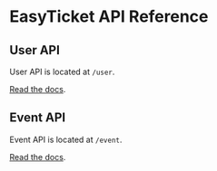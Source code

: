 # EasyTicket API Reference

## User API
User API is located at `/user`.

[Read the docs](api/user.md).


## Event API
Event API is located at `/event`.

[Read the docs](api/event.md).
